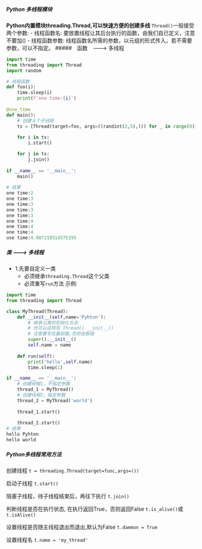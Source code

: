 ##### Python 多线程模块
**Python内置模块threading.Thread,可以快速方便的创建多线**
`Thread()`一般接受两个参数:
	- 线程函数名: 要放置线程让其后台执行的函数，由我们自已定义，注意不要加()
	- 线程函数参数: 线程函数名所需的参数，以元组的形式传入。若不需要参数，可以不指定。
#####　函数　---> 多线程

```python
import time
from threading import Thread
import random

# 线程函数
def foo(i):
    time.sleep(i)
    print(f'one time:{i}')
    
@use_time
def main():
	# 创建８个子线程
    ts = [Thread(target=foo, args=((randint(2,5),))) for _ in range(8)]
	
    for i in ts:
        i.start()

    for j in ts:
        j.join()
        
if __name__ == '__main__':
    main()
    
# 结果
one time:2
one time:3
one time:3
one time:3
one time:3
one time:4
one time:4
one time:4
use time:4.007219314575195
```

##### 类  ---> 多线程
- 1.先要自定义一类
	- 必须继承`threading.Thread`这个父类
	- 必须重写`run`方法
示例:
```python
import time
from threading import Thread

class MyThread(Thread):
	def __init__(self,name='Pyhton'):
		# 继承父类的初始化方法
		# 也可以这样写 Thread().__init__()
		# 注意要写在最前面,否则会报错
		super().__init__()
		self.name = name
		
	def run(self):
		print('hello',self.name)
		time.sleep(1)

if __name__ == '__main__':
	# 创建线程1，不指定参数
	thread_1 = MyThread()
	# 创建线程2，指定参数
	thread_2 = MyThread('world')
	
	thread_1.start()
    
	thread_2.start()
# 结果
hello Pyhton
hello world
```

##### Python多线程常用方法

创建线程
`t = threading.Thread(target=func,args=())`

启动子线程
`t.start()`

阻塞子线程，待子线程结束后，再往下执行
`t.join()`

判断线程是否在执行状态, 在执行返回True，否则返回False
`t.is_alive()`或`t.isAlive()`

设置线程是否随主线程退出而退出,默认为False
`t.daemon = True`

设置线程名
`t.name = 'my_thread'`

